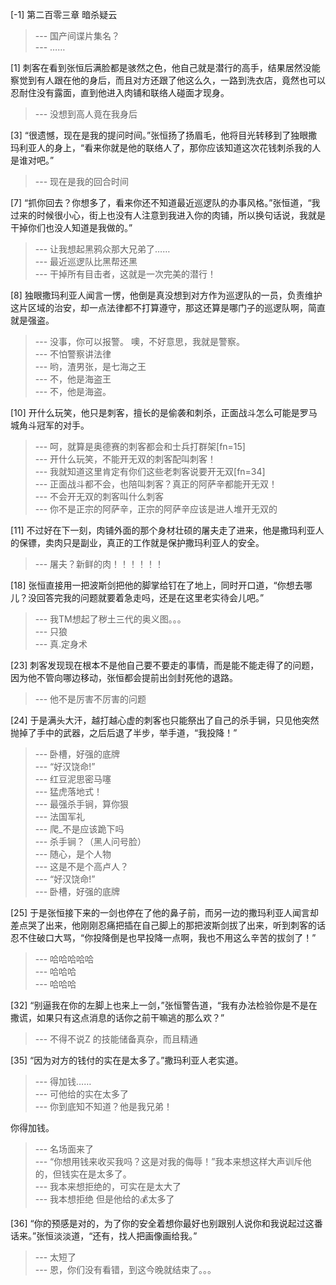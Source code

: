 
[-1] 第二百零三章 暗杀疑云
>--- 国产间谍片集名？<br>
>--- ……<br>

[1] 刺客在看到张恒后满脸都是骇然之色，他自己就是潜行的高手，结果居然没能察觉到有人跟在他的身后，而且对方还跟了他这么久，一路到洗衣店，竟然也可以忍耐住没有露面，直到他进入肉铺和联络人碰面才现身。
>--- 没想到高人竟在我身后<br>

[3] “很遗憾，现在是我的提问时间。”张恒扬了扬眉毛，他将目光转移到了独眼撒玛利亚人的身上，“看来你就是他的联络人了，那你应该知道这次花钱刺杀我的人是谁对吧。”
>--- 现在是我的回合时间<br>

[7] “抓你回去？你想多了，看来你还不知道最近巡逻队的办事风格。”张恒道，“我过来的时候很小心，街上也没有人注意到我进入你的肉铺，所以换句话说，我就是干掉你们也没人知道是我做的。”
>--- 让我想起黑鸦众那大兄弟了……<br>
>--- 最近巡逻队比黑帮还黑<br>
>--- 干掉所有目击者，这就是一次完美的潜行！<br>

[8] 独眼撒玛利亚人闻言一愣，他倒是真没想到对方作为巡逻队的一员，负责维护这片区域的治安，却一点法律都不打算遵守，那这还算是哪门子的巡逻队啊，简直就是强盗。
>--- 没事，你可以报警。
噢，不好意思，我就是警察。<br>
>--- 不怕警察讲法律<br>
>--- 哟，渣男张，是七海之王<br>
>--- 不，他是海盗王<br>
>--- 不，他是海盗。<br>

[10] 开什么玩笑，他只是刺客，擅长的是偷袭和刺杀，正面战斗怎么可能是罗马城角斗冠军的对手。
>--- 呵，就算是奥德赛的刺客都会和士兵打群架[fn=15]<br>
>--- 开什么玩笑，不能开无双的刺客配叫刺客！<br>
>--- 我就知道这里肯定有你们这些老刺客说要开无双[fn=34]<br>
>--- 正面战斗都不会，也陪叫刺客？真正的阿萨辛都能开无双！<br>
>--- 不会开无双的刺客叫什么刺客<br>
>--- 你不是正宗的阿萨辛，正宗的阿萨辛应该是进人堆开无双的<br>

[11] 不过好在下一刻，肉铺外面的那个身材壮硕的屠夫走了进来，他是撒玛利亚人的保镖，卖肉只是副业，真正的工作就是保护撒玛利亚人的安全。
>--- 屠夫？新鲜的肉！！！！！！<br>

[18] 张恒直接用一把波斯剑把他的脚掌给钉在了地上，同时开口道，“你想去哪儿？没回答完我的问题就要着急走吗，还是在这里老实待会儿吧。”
>--- 我TM想起了秽土三代的奥义图。。。<br>
>--- 只狼<br>
>--- 真.定身术<br>

[23] 刺客发现现在根本不是他自己要不要走的事情，而是能不能走得了的问题，因为他不管向哪边移动，张恒都会提前出剑封死他的退路。
>--- 他不是厉害不厉害的问题<br>

[24] 于是满头大汗，越打越心虚的刺客也只能祭出了自己的杀手锏，只见他突然抛掉了手中的武器，之后后退了半步，举手道，“我投降！”
>--- 卧槽，好强的底牌<br>
>--- “好汉饶命!”<br>
>--- 红豆泥思密马噻<br>
>--- 猛虎落地式！<br>
>--- 最强杀手锏，算你狠<br>
>--- 法国军礼<br>
>--- 爬_不是应该跪下吗<br>
>--- 杀手锏？（黑人问号脸）<br>
>--- 随心，是个人物<br>
>--- 这是不是个高卢人？<br>
>--- “好汉饶命!”<br>
>--- 卧槽，好强的底牌<br>

[25] 于是张恒接下来的一剑也停在了他的鼻子前，而另一边的撒玛利亚人闻言却差点哭了出来，他刚刚忍痛把插在自己脚上的那把波斯剑拔了出来，听到刺客的话忍不住破口大骂，“你投降倒是也早投降一点啊，我也不用这么辛苦的拔剑了！”
>--- 哈哈哈哈哈<br>
>--- 哈哈哈<br>
>--- 哈哈哈<br>

[32] “别逼我在你的左脚上也来上一剑，”张恒警告道，“我有办法检验你是不是在撒谎，如果只有这点消息的话你之前干嘛逃的那么欢？”
>--- 不得不说Z 的技能储备真杂，而且精通<br>

[35] “因为对方的钱付的实在是太多了。”撒玛利亚人老实道。
>--- 得加钱……<br>
>--- 可他给的实在太多了<br>
>--- 你到底知不知道？他是我兄弟！



你得加钱。<br>
>--- 名场面来了<br>
>--- “你想用钱来收买我吗？这是对我的侮辱！”我本来想这样大声训斥他的，但钱实在是太多了。<br>
>--- 我本来想拒绝的，可实在是太大了<br>
>--- 我本想拒绝 但是他给的💰太多了<br>

[36] “你的预感是对的，为了你的安全着想你最好也别跟别人说你和我说起过这番话来。”张恒淡淡道，“还有，找人把画像画给我。”
>--- 太短了<br>
>--- 恩，你们没有看错，到这今晚就结束了。。。<br>
